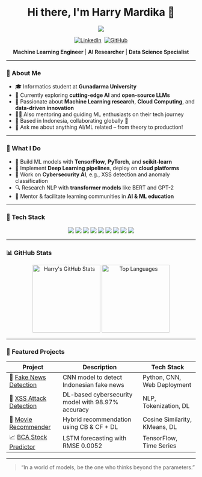 <h1 align="center">Hi there, I'm Harry Mardika 👋</h1>

<p align="center">
  <img src="https://readme-typing-svg.herokuapp.com?font=Fira+Code&size=24&pause=1000&color=F78C6C&center=true&vCenter=true&width=435&lines=AI+is+not+magic...;...but+maybe+it's+me+🧠✨" />
</p>

<p align="center">
  <a href="https://linkedin.com/in/harry-mardika" target="_blank"><img src="https://img.shields.io/badge/LinkedIn-0A66C2?style=for-the-badge&logo=linkedin&logoColor=white" alt="LinkedIn"/></a> 
  <a href="https://github.com/maybeitsai"><img src="https://img.shields.io/badge/GitHub-181717?style=for-the-badge&logo=github&logoColor=white" alt="GitHub"/></a>
</p>

<p align="center">
  <b>Machine Learning Engineer</b> | <b>AI Researcher</b> | <b>Data Science Specialist</b>
</p>

---

### 🚀 About Me

- 🎓 Informatics student at **Gunadarma University**
- 🔭 Currently exploring **cutting-edge AI** and **open-source LLMs**
- 🧠 Passionate about **Machine Learning research**, **Cloud Computing**, and **data-driven innovation**
- 👨‍🏫 Also mentoring and guiding ML enthusiasts on their tech journey
- 📍 Based in Indonesia, collaborating globally 🚀
- 💬 Ask me about anything AI/ML related – from theory to production!

---

### 🚀 What I Do

- 🧠 Build ML models with **TensorFlow**, **PyTorch**, and **scikit-learn**
- 🧰 Implement **Deep Learning pipelines**, deploy on **cloud platforms**
- 🔐 Work on **Cybersecurity AI**, e.g., XSS detection and anomaly classification
- 🔍 Research NLP with **transformer models** like BERT and GPT-2
- 👥 Mentor & facilitate learning communities in **AI & ML education**

---

### 🧰 Tech Stack

<p align="center">
  <img
    src="https://img.shields.io/badge/Python-3670A0?style=for-the-badge&logo=python&logoColor=white"
  />
  <img
    src="https://img.shields.io/badge/TensorFlow-FF6F00?style=for-the-badge&logo=tensorflow&logoColor=white"
  />
  <img
    src="https://img.shields.io/badge/PyTorch-EE4C2C?style=for-the-badge&logo=PyTorch&logoColor=white"
  />
  <img
    src="https://img.shields.io/badge/HuggingFace-FCC624?style=for-the-badge&logo=huggingface&logoColor=black"
  />
  <img
    src="https://img.shields.io/badge/Docker-0db7ed?style=for-the-badge&logo=docker&logoColor=white"
  />
  <img
    src="https://img.shields.io/badge/GCP-4285F4?style=for-the-badge&logo=googlecloud&logoColor=white"
  />
  <img
    src="https://img.shields.io/badge/AWS-232F3E?style=for-the-badge&logo=amazonaws&logoColor=white"
  />
  <img
    src="https://img.shields.io/badge/Streamlit-FF4B4B?style=for-the-badge&logo=streamlit&logoColor=white"
  />
  <img
    src="https://img.shields.io/badge/Airflow-017CEE?style=for-the-badge&logo=apacheairflow&logoColor=white"
  />
</p>


---

### 📊 GitHub Stats

<p align="center">
  <img height="180em" src="https://github-readme-stats.vercel.app/api?username=maybeitsai&show_icons=true&theme=tokyonight&include_all_commits=true&count_private=true&hide_border=true" alt="Harry's GitHub Stats"/>
  <img height="180em" src="https://github-readme-stats.vercel.app/api/top-langs/?username=maybeitsai&layout=compact&langs_count=8&theme=tokyonight&hide_border=true" alt="Top Languages"/>
</p>

---

### 📂 Featured Projects

| Project                                                                           | Description                                       | Tech Stack                    |
| --------------------------------------------------------------------------------- | ------------------------------------------------- | ----------------------------- |
| 📰 [Fake News Detection](https://github.com/maybeitsai/hoax-detection)            | CNN model to detect Indonesian fake news          | Python, CNN, Web Deployment   |
| 🔐 [XSS Attack Detection](https://github.com/maybeitsai/xss-detection-pipeline)   | DL-based cybersecurity model with 98.97% accuracy | NLP, Tokenization, DL         |
| 🎥 [Movie Recommender](https://github.com/maybeitsai/Movie-Recommendation-System) | Hybrid recommendation using CB & CF + DL          | Cosine Similarity, KMeans, DL |
| 📈 [BCA Stock Predictor](https://github.com/maybeitsai/BCA-Stock-Forecasting)     | LSTM forecasting with RMSE 0.0052                 | TensorFlow, Time Series       |

---

> “In a world of models, be the one who thinks beyond the parameters.”
